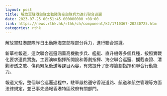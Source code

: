 ```yaml
---
layout: post
title: 解放軍駐港部隊出動陸海空部隊兵力進行聯合巡邏
date: 2023-07-25 00:51:45.000000000 +08:00
link: https://news.rthk.hk/rthk/ch/component/k2/1710367-20230725.htm
categories: rthk
---
```


解放軍駐港部隊昨日出動陸海空部隊部分兵力，進行聯合巡邏。

新華社報道，這次聯合巡邏涵蓋高機動步兵、艦艇、直升機等多個兵種，按照實戰化要求連貫實施，主要演練指揮所開設和籌劃指揮、海空聯合巡邏、攔截查證、清剿滲透之敵、傷員緊急後送等課目內容，有效提升了部隊籌劃指揮和聯合行動能力。

報道又指，整個聯合巡邏過程中，駐軍嚴格遵守香港道路、航道和航空管理等方面法律規定，並已事先通報香港特區政府有關部門。
